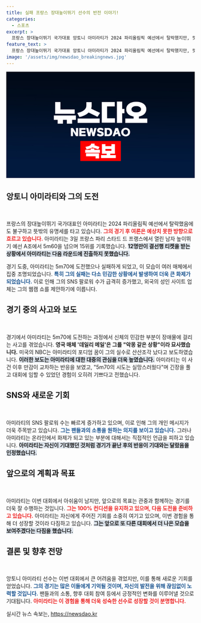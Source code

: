 ```yaml
---
title: 실패 프랑스 장대높이뛰기 선수의 반전 이야기!
categories:
  - 스포츠
excerpt: >
  프랑스 장대높이뛰기 국가대표 앙토니 아미라티가 2024 파리올림픽 예선에서 탈락했지만, 뜻밖의 유명세를 타고 SNS에서 폭발적인 관심을 받고 있다. 그의 신체적 사고 순간이 화제가 되며, 외국 성인 사이트까지 25만 달러 제안을 하는 상황!
feature_text: >
  프랑스 장대높이뛰기 국가대표 앙토니 아미라티가 2024 파리올림픽 예선에서 탈락했지만, 뜻밖의 유명세를 타고 SNS에서 폭발적인 관심을 받고 있다. 그의 신체적 사고 순간이 화제가 되며, 외국 성인 사이트까지 25만 달러 제안을 하는 상황!
image: '/assets/img/newsdao_breakingnews.jpg'
---
```


<p><img src="/assets/img/newsdao_breakingnews.jpg" alt="ontimetimes 속보" /></p>

<h2 data-ke-size="size26">앙토니 아미라티와 그의 도전</h2>

<p data-ke-size="size16">&nbsp;</p>

<p>프랑스의 장대높이뛰기 국가대표인 아미라티는 2024 파리올림픽 예선에서 탈락했음에도 불구하고 뜻밖의 유명세를 타고 있습니다. <b><span style="color: #ee2323;">그의 경기 후 여론은 예상치 못한 방향으로 흐르고 있습니다.</span></b> 아미라티는 3일 프랑스 파리 스타드 드 프랭스에서 열린 남자 높이뛰기 예선 A조에서 5m60을 넘으며 15위를 기록했습니다. <b><span style="background-color: #21538527;">12명만이 결선행 티켓을 받는 상황에서 아미라티는 다음 라운드에 진출하지 못했습니다.</span></b> </p>

<p>경기 도중, 아미라티는 5m70에 도전했으나 실패하게 되었고, 이 모습이 여러 매체에서 집중 조명되었습니다. <b><span style="color: #1a5490;">특히 그의 실패는 다소 민감한 상황에서 발생하여 더욱 큰 화제가 되었습니다.</span></b> 이로 인해 그의 SNS 팔로워 수가 급격히 증가했고, 외국의 성인 사이트 업체는 그의 웹캠 쇼를 제안하기에 이릅니다. </p>

<h2 data-ke-size="size26">경기 중의 사고와 보도</h2>

<p data-ke-size="size16">&nbsp;</p>

<p>경기에서 아미라티는 5m70에 도전하는 과정에서 신체의 민감한 부분이 장애물에 걸리는 사고를 겪었습니다. <b><span style="ee2323;">영국 매체 '데일리 메일'은 그를 "악몽 같은 상황"이라 묘사했습니다.</span></b> 미국의 NBC는 아미라티의 포디엄 꿈이 그의 실수로 산산조각 났다고 보도하였습니다. <b><span style="background-color: #21538527;">이러한 보도는 아미라티에 대한 대중의 관심을 더욱 높였습니다.</span></b> 아미라티는 이 사건 이후 만감이 교차하는 반응을 보였고, "5m70의 시도는 실망스러웠다"며 긴장을 풀고 대회에 임할 수 있었던 경험이 오히려 기쁘다고 전했습니다. </p>

<h2 data-ke-size="size26">SNS와 새로운 기회</h2>

<p data-ke-size="size16">&nbsp;</p>

<p>아미라티의 SNS 팔로워 수는 빠르게 증가하고 있으며, 이로 인해 그의 개인 메시지가 더욱 주목받고 있습니다. <b><span style="color: #1a5490;">그는 팬들과의 소통을 원하는 의지를 보이고 있습니다.</span></b> 그러나 아미라티는 온라인에서 화제가 되고 있는 부분에 대해서는 직접적인 언급을 피하고 있습니다. <b><span style="background-color: #21538527;">아미라티는 자신이 기대했던 것처럼 경기가 끝난 후의 반응이 기대와는 달랐음을 인정했습니다.</span></b> </p>

<h2 data-ke-size="size26">앞으로의 계획과 목표</h2>

<p data-ke-size="size16">&nbsp;</p>

<p>아미라티는 이번 대회에서 아쉬움이 남지만, 앞으로의 목표는 관중과 함께하는 경기를 더욱 잘 수행하는 것입니다. <b><span style="color: #ee2323;">그는 100% 컨디션을 유지하고 있으며, 다음 도전을 준비하고 있습니다.</span></b> 아미라티는 자신에게 주어진 기회를 소중히 여기고 있으며, 이번 경험을 통해 더 성장할 것이라 다짐하고 있습니다. <b><span style="background-color: #21538527;">그는 앞으로 또 다른 대회에서 더 나은 모습을 보여주겠다는 다짐을 했습니다.</span></b> </p>

<h2 data-ke-size="size26">결론 및 향후 전망</h2>

<p data-ke-size="size16">&nbsp;</p>

<p>앙토니 아미라티 선수는 이번 대회에서 큰 어려움을 겪었지만, 이를 통해 새로운 기회를 얻었습니다. <b><span style="color: #1a5490;">그의 경기는 많은 이들에게 기억될 것이며, 자신의 발전을 위해 끊임없이 노력할 것입니다.</span></b> 팬들과의 소통, 향후 대회 참여 등에서 긍정적인 변화를 이루어낼 것으로 기대됩니다. <b><span style="color: #ee2323;">아미라티는 이 경험을 통해 더욱 성숙한 선수로 성장할 것이 분명합니다.</span></b></p>
실시간 뉴스 속보는, <a href="https://newsdao.kr" rel="dofollow">https://newsdao.kr</a>


